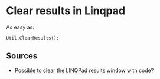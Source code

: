 ﻿# Clear results in Linqpad

As easy as:

	Util.ClearResults();

## Sources

- [Possible to clear the LINQPad results window with code?](http://stackoverflow.com/a/4928786)